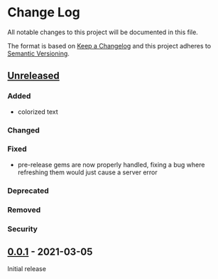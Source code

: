# Change Log
All notable changes to this project will be documented in this file.

The format is based on [Keep a Changelog](http://keepachangelog.com/)
and this project adheres to [Semantic Versioning](http://semver.org/).

## [Unreleased]
### Added
- colorized text
### Changed

### Fixed
- pre-release gems are now properly handled, fixing a bug where refreshing them would just cause a server error

### Deprecated

### Removed

### Security


## [0.0.1] - 2021-03-05
Initial release


[Unreleased]: https://github.com/ianfixes/local-gemstasher/compare/0.0.1...HEAD
[0.0.1]: https://github.com/ianfixes/local-gemstasher/releases/tag/0.0.1
